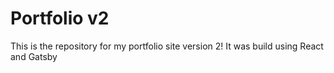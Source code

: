 # Portfolio v2
This is the repository for my portfolio site version 2! It was build using React and Gatsby